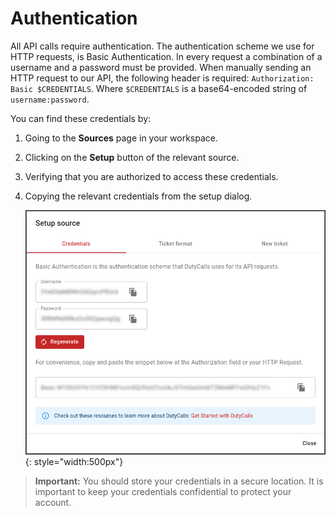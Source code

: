 # Authentication

All API calls require authentication. The authentication scheme we use for HTTP requests, is Basic Authentication. In every request a combination of a username and a password must be provided. When manually sending an HTTP request to our API, the following header is required: `Authorization: Basic $CREDENTIALS`. Where `$CREDENTIALS` is a base64-encoded string of `username:password`.

You can find these credentials by:

1. Going to the **Sources** page in your workspace.
2. Clicking on the **Setup** button of the relevant source.
3. Verifying that you are authorized to access these credentials.
4. Copying the relevant credentials from the setup dialog.

    ![image - Get credentials](../images/setup-source-dialog-1.png){: style="width:500px"}

> **Important:** You should store your credentials in a secure location. It is important to keep your credentials confidential to protect your account.
